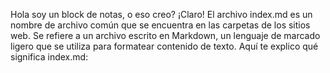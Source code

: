 Hola soy un block de notas, o eso creo?
¡Claro! El archivo index.md es un nombre de archivo común que se encuentra en las carpetas de 
los sitios web. Se refiere a un archivo escrito en Markdown, un lenguaje de marcado ligero que
 se utiliza para formatear contenido de texto. Aquí te explico qué significa index.md:
